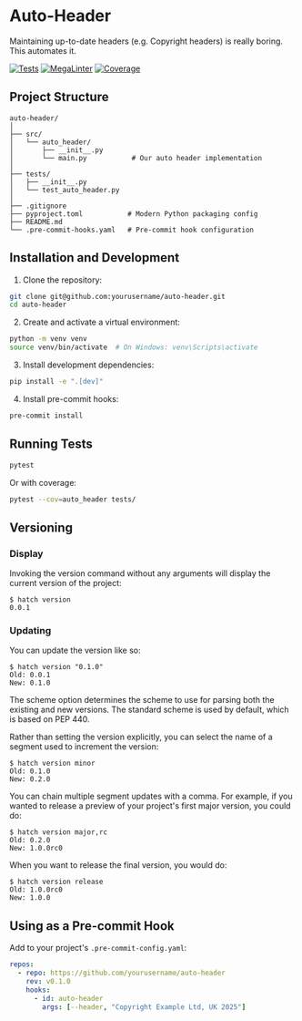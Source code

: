 # Auto-Header

Maintaining up-to-date headers (e.g. Copyright headers) is really boring. This automates it.

[![Tests](https://github.com/laywill/auto-header/actions/workflows/test.yml/badge.svg)](https://github.com/laywill/auto-header/actions/workflows/test.yml)
[![MegaLinter](https://github.com/laywill/auto-header/actions/workflows/mega-linter.yml/badge.svg)](https://github.com/laywill/auto-header/actions/workflows/mega-linter.yml)
[![Coverage](https://img.shields.io/endpoint?url=https://gist.githubusercontent.com/laywill/15b3c888d007ceb1043c9a608b9927bb/raw/coverage-badge.json)](https://github.com/laywill/auto-header/actions/workflows/test.yml)

## Project Structure

```plaintext
auto-header/
│
├── src/
│   └── auto_header/
│       ├── __init__.py
│       └── main.py           # Our auto header implementation
│
├── tests/
│   ├── __init__.py
│   └── test_auto_header.py
│
├── .gitignore
├── pyproject.toml           # Modern Python packaging config
├── README.md
└── .pre-commit-hooks.yaml   # Pre-commit hook configuration
```

## Installation and Development

1. Clone the repository:
```bash
git clone git@github.com:yourusername/auto-header.git
cd auto-header
```

2. Create and activate a virtual environment:
```bash
python -m venv venv
source venv/bin/activate  # On Windows: venv\Scripts\activate
```

3. Install development dependencies:
```bash
pip install -e ".[dev]"
```

4. Install pre-commit hooks:
```bash
pre-commit install
```

## Running Tests

```bash
pytest
```

Or with coverage:
```bash
pytest --cov=auto_header tests/
```

## Versioning

### Display

Invoking the version command without any arguments will display the current version of the project:

```console
$ hatch version
0.0.1
```

### Updating

You can update the version like so:

```console
$ hatch version "0.1.0"
Old: 0.0.1
New: 0.1.0
```

The scheme option determines the scheme to use for parsing both the existing and new versions. The standard scheme is used by default, which is based on PEP 440.

Rather than setting the version explicitly, you can select the name of a segment used to increment the version:

```console
$ hatch version minor
Old: 0.1.0
New: 0.2.0
```

You can chain multiple segment updates with a comma. For example, if you wanted to release a preview of your project's first major version, you could do:

```console
$ hatch version major,rc
Old: 0.2.0
New: 1.0.0rc0
```

When you want to release the final version, you would do:

```console
$ hatch version release
Old: 1.0.0rc0
New: 1.0.0
```

## Using as a Pre-commit Hook

Add to your project's `.pre-commit-config.yaml`:

```yaml
repos:
  - repo: https://github.com/yourusername/auto-header
    rev: v0.1.0
    hooks:
      - id: auto-header
        args: [--header, "Copyright Example Ltd, UK 2025"]
```
